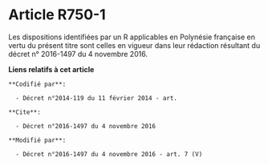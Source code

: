 # Article R750-1

Les dispositions identifiées par un R applicables en Polynésie française en vertu du présent titre sont celles en vigueur
dans leur rédaction résultant du décret n° 2016-1497 du 4 novembre 2016.

**Liens relatifs à cet article**

	**Codifié par**:

	  - Décret n°2014-119 du 11 février 2014 - art.

	**Cite**:

	  - Décret n°2016-1497 du 4 novembre 2016

	**Modifié par**:

	  - Décret n°2016-1497 du 4 novembre 2016 - art. 7 (V)
